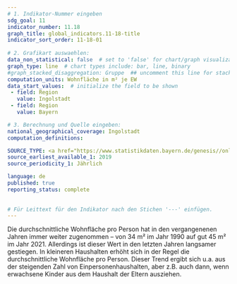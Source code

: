 ```yaml
---
# 1. Indikator-Nummer eingeben 
sdg_goal: 11 
indicator_number: 11.18
graph_title: global_indicators.11-18-title
indicator_sort_order: 11-18-01
 
# 2. Grafikart auswaehlen: 
data_non_statistical: false  # set to 'false' for chart/graph visualization 
graph_type: line  # chart types include: bar, line, binary 
#graph_stacked_disaggregation: Gruppe  ## uncomment this line for stacked bars. eplace 'Geschlecht' with the field of aggregation. 
computation_units: Wohnfläche in m² je EW
data_start_values:  # initialize the field to be shown  
 - field: Region 
   value: Ingolstadt 
 - field: Region 
   value: Bayern 

# 3. Berechnung und Quelle eingeben: 
national_geographical_coverage: Ingolstadt 
computation_definitions: 

SOURCE_TYPE: <a href="https://www.statistikdaten.bayern.de/genesis//online?operation=table&code=31231-003z&bypass=true&levelindex=1&levelid=1680780794247#abreadcrumb"> Bayerisches Landesamt für Statistik</a>  # data source  
source_earliest_available_1: 2019
source_periodicity_1: Jährlich

language: de   
published: true 
reporting_status: complete
 
 
# Für Leittext für den Indikator nach den Stichen '---' einfügen. 
---
```

Die durchschnittliche Wohnfläche pro Person hat in den vergangenenen Jahren immer weiter zugenommen – von 34 m² im Jahr 1990 auf gut 45 m² im Jahr 2021. Allerdings ist dieser Wert in den letzten Jahren langsamer gestiegen. In kleineren Haushalten erhöht sich in der Regel die durchschnittliche Wohnfläche pro Person. Dieser Trend ergibt sich u.a. aus der steigenden Zahl von Einpersonenhaushalten, aber z.B. auch dann, wenn erwachsene Kinder aus dem Haushalt der Eltern ausziehen. <br>
